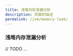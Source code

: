 ```yaml
---
title: 浅堆内存泄漏分析
description: 页面的描述
permalink: /jvm/memory-leak/
---
```



### 浅堆内存泄漏分析

// TODO ...
